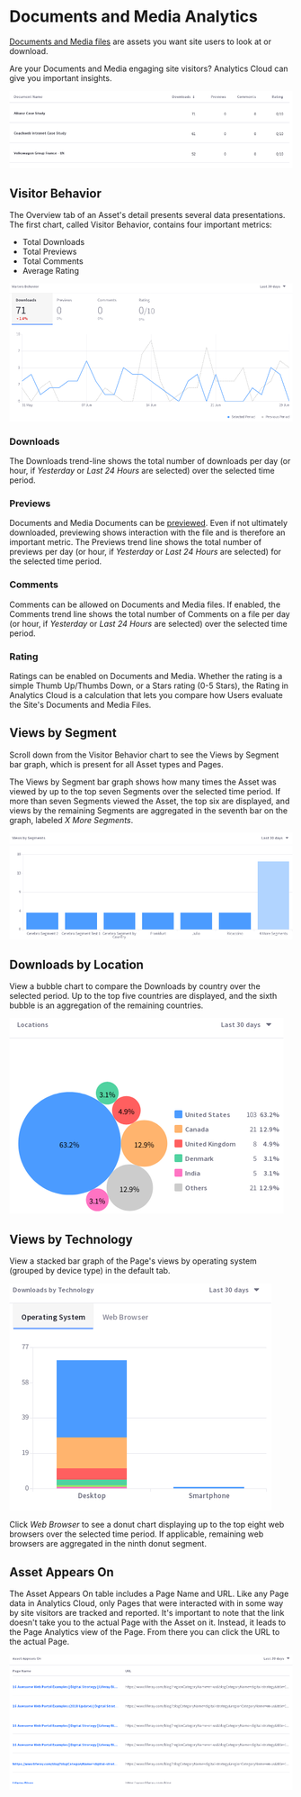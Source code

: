 # Documents and Media Analytics [](id=documents-and-media-analytics)

[Documents and Media files](/discover/portal/-/knowledge_base/7-1/documents-and-media) 
are assets you want site users to look at or download. 

Are your Documents and Media engaging site visitors? Analytics Cloud can give
you important insights.

![Figure 1: By default, Documents and Media files are listed in descending order of Downloads.](../../images/assets-dm.png)

## Visitor Behavior [](id=visitor-behavior)

The Overview tab of an Asset's detail presents several data presentations. The
first chart, called Visitor Behavior, contains four important metrics:

- Total Downloads
- Total Previews
- Total Comments
- Average Rating

![Figure 2: The Visitors Behavior chart contains important trend lines.](../../images/assets-dm-vb.png)

### Downloads [](id=downloads)

The Downloads trend-line shows the total number of downloads per day (or hour,
if *Yesterday* or *Last 24 Hours* are selected) over the selected time period.

### Previews [](id=previews)

Documents and Media Documents can be 
[previewed](/discover/portal/-/knowledge_base/7-1/viewing-file-previews). 
Even if not ultimately downloaded, previewing shows interaction with the
file and is therefore an important metric. The Previews trend line shows the
total number of previews per day (or hour, if *Yesterday* or *Last 24 Hours* are
selected) for the selected time period.

### Comments [](id=comments)

Comments can be allowed on Documents and Media files. If enabled, the Comments
trend line shows the total number of Comments on a file per day (or hour, if
*Yesterday* or *Last 24 Hours* are selected) over the selected time period.

### Rating [](id=rating)

Ratings can be enabled on Documents and Media. Whether the rating is a simple
Thumb Up/Thumbs Down, or a Stars rating (0-5 Stars), the Rating in Analytics
Cloud is a calculation that lets you compare how Users evaluate the Site's
Documents and Media Files. 
<!-- todo: get more detail from the devs -->

## Views by Segment [](id=views-by-segment)

Scroll down from the Visitor Behavior chart to see the Views by Segment bar
graph, which is present for all Asset types and Pages.

The Views by Segment bar graph shows how many times the Asset was viewed by up
to the top seven Segments over the selected time period. If more than seven
Segments viewed the Asset, the top six are displayed, and views by the remaining
Segments are aggregated in the seventh bar on the graph, labeled _X More
Segments_.

![Figure 3: Which Segments are looking at the Asset most frequently?](../../images/assets-vbs.png)

## Downloads by Location [](id=downloads-by-location)

View a bubble chart to compare the Downloads by country over the selected period. Up
to the top five countries are displayed, and the sixth bubble is an aggregation
of the remaining countries.

![Figure 4: Which location interacts with the Asset most frequently?](../../images/assets-interaction-location.png)

## Views by Technology [](id=views-by-technology)

View a stacked bar graph of the Page's views by operating system (grouped by
device type) in the default tab.

![Figure 5: What technologies are used to interact with the Asset?](../../images/assets-dm-dbt.png)

Click *Web Browser* to see a donut chart displaying up to the top eight web
browsers over the selected time period. If applicable, remaining web browsers
are aggregated in the ninth donut segment.

## Asset Appears On [](id=asset-appears-on)

The Asset Appears On table includes a Page Name and URL. Like any Page data in
Analytics Cloud, only Pages that were interacted with in some way by site
visitors are tracked and reported. It's important to note that the link
doesn't take you to the actual Page with the Asset on it. Instead, it leads to
the Page Analytics view of the Page. From there you can click the URL to the
actual Page.

![Figure 6: What Pages does the Asset appear on?](../../images/assets-appears-on.png)

